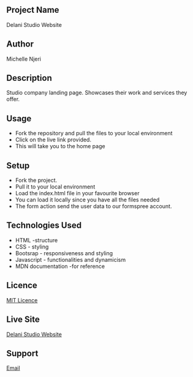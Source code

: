 ## Project Name
Delani Studio Website

## Author
Michelle Njeri

## Description
Studio company landing page. Showcases their work and services they offer. 

## Usage
* Fork the repository and pull the files to your local environment
* Click on the live link provided.
* This will take you to the home page

## Setup
* Fork the project.
* Pull it to your local environment
* Load the index.html file in your favourite browser
* You can load it locally since you have all the files needed
* The form action send the user data to our formspree account.

## Technologies Used
* HTML -structure
* CSS - styling
* Bootsrap - responsiveness and styling
* Javascript - functionalities and dynamicism
* MDN documentation -for reference

## Licence
[MIT Licence](https://github.com/vantablanta/delani-studio/blob/master/LICENSE)

## Live Site
[Delani Studio Website]()


## Support
[Email](mailto:vantablanta@gmail.com)
